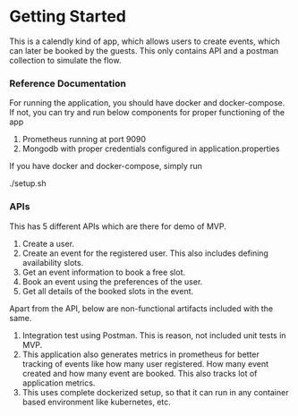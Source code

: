 # Getting Started

This is a calendly kind of app, which allows users to create events, which can later be booked by the guests. This only contains API and a postman collection to simulate the flow.

### Reference Documentation

For running the application, you should have docker and docker-compose. If not, you can try and run below components for proper functioning of the app

1. Prometheus running at port 9090
2. Mongodb with proper credentials configured in application.properties

If you have docker and docker-compose, simply run

./setup.sh

### APIs

This has 5 different APIs which are there for demo of MVP.

1. Create a user.
2. Create an event for the registered user. This also includes defining availability slots.
3. Get an event information to book a free slot.
4. Book an event using the preferences of the user.
5. Get all details of the booked slots in the event.

Apart from the API, below are non-functional artifacts included with the same.

1. Integration test using Postman. This is reason, not included unit tests in MVP. 
2. This application also generates metrics in prometheus for better tracking of events like how many user registered. How many event created and how many event are booked. This also tracks lot of application metrics.
3. This uses complete dockerized setup, so that it can run in any container based environment like kubernetes, etc.



